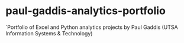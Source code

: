 # paul-gaddis-analytics-portfolio
`Portfolio of Excel and Python analytics projects by Paul Gaddis (UTSA Information Systems &amp; Technology)
